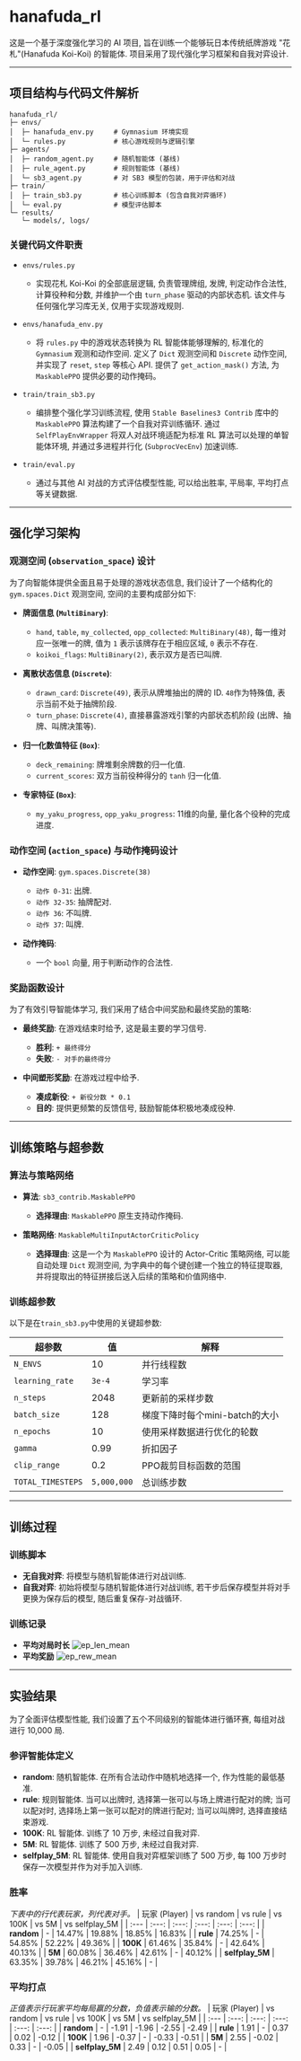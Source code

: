 # hanafuda_rl

这是一个基于深度强化学习的 AI 项目, 旨在训练一个能够玩日本传统纸牌游戏 "花札"(Hanafuda Koi-Koi) 的智能体. 项目采用了现代强化学习框架和自我对弈设计. 

---

## **项目结构与代码文件解析**

```
hanafuda_rl/
├─ envs/
│  ├─ hanafuda_env.py     # Gymnasium 环境实现
│  └─ rules.py            # 核心游戏规则与逻辑引擎
├─ agents/
│  ├─ random_agent.py     # 随机智能体 (基线)
│  ├─ rule_agent.py       # 规则智能体 (基线)
│  └─ sb3_agent.py        # 对 SB3 模型的包装，用于评估和对战
├─ train/
│  ├─ train_sb3.py        # 核心训练脚本 (包含自我对弈循环)
│  └─ eval.py             # 模型评估脚本
└─ results/
   └─ models/, logs/
```

### **关键代码文件职责**

*   `envs/rules.py`
    *   实现花札 Koi-Koi 的全部底层逻辑, 负责管理牌组, 发牌, 判定动作合法性, 计算役种和分数, 并维护一个由 `turn_phase` 驱动的内部状态机. 该文件与任何强化学习库无关, 仅用于实现游戏规则. 

*   `envs/hanafuda_env.py`
    *   将 `rules.py` 中的游戏状态转换为 RL 智能体能够理解的, 标准化的 `Gymnasium` 观测和动作空间. 定义了 `Dict` 观测空间和 `Discrete` 动作空间, 并实现了 `reset`, `step` 等核心 API. 提供了 `get_action_mask()` 方法, 为 `MaskablePPO` 提供必要的动作掩码。

*   `train/train_sb3.py`
    *   编排整个强化学习训练流程, 使用 `Stable Baselines3 Contrib` 库中的 `MaskablePPO` 算法构建了一个自我对弈训练循环. 通过 `SelfPlayEnvWrapper` 将双人对战环境适配为标准 RL 算法可以处理的单智能体环境, 并通过多进程并行化 (`SubprocVecEnv`) 加速训练. 

*   `train/eval.py`
    *   通过与其他 AI 对战的方式评估模型性能, 可以给出胜率, 平局率, 平均打点等关键数据. 

---

## **强化学习架构**

### **观测空间 (`observation_space`) 设计**

为了向智能体提供全面且易于处理的游戏状态信息, 我们设计了一个结构化的 `gym.spaces.Dict` 观测空间, 空间的主要构成部分如下: 

*   **牌面信息 (`MultiBinary`)**:
    *   `hand`, `table`, `my_collected`, `opp_collected`: `MultiBinary(48)`, 每一维对应一张唯一的牌, 值为 `1` 表示该牌存在于相应区域, `0` 表示不存在. 
    *   `koikoi_flags`: `MultiBinary(2)`, 表示双方是否已叫牌. 

*   **离散状态信息 (`Discrete`)**:
    *   `drawn_card`: `Discrete(49)`, 表示从牌堆抽出的牌的 ID. `48`作为特殊值, 表示当前不处于抽牌阶段. 
    *   `turn_phase`: `Discrete(4)`, 直接暴露游戏引擎的内部状态机阶段 (出牌、抽牌、叫牌决策等). 

*   **归一化数值特征 (`Box`)**:
    *   `deck_remaining`: 牌堆剩余牌数的归一化值. 
    *   `current_scores`: 双方当前役种得分的 `tanh` 归一化值. 

*   **专家特征 (`Box`)**:
    *   `my_yaku_progress`, `opp_yaku_progress`: 11维的向量, 量化各个役种的完成进度. 

### **动作空间 (`action_space`) 与动作掩码设计**

*   **动作空间**: `gym.spaces.Discrete(38)`
    *   `动作 0-31`: 出牌.
    *   `动作 32-35`: 抽牌配对.
    *   `动作 36`: 不叫牌.
    *   `动作 37`: 叫牌.

*   **动作掩码**:
    *   一个 `bool` 向量, 用于判断动作的合法性. 

### **奖励函数设计**

为了有效引导智能体学习, 我们采用了结合中间奖励和最终奖励的策略: 

*   **最终奖励**: 在游戏结束时给予, 这是最主要的学习信号.
    *   **胜利**: `+ 最终得分`
    *   **失败**: `- 对手的最终得分`

*   **中间塑形奖励**: 在游戏过程中给予. 
    *   **凑成新役**: `+ 新役分数 * 0.1`
    *   **目的**: 提供更频繁的反馈信号, 鼓励智能体积极地凑成役种. 

---

## **训练策略与超参数**

### **算法与策略网络**

*   **算法**: `sb3_contrib.MaskablePPO`
    *   **选择理由**: `MaskablePPO` 原生支持动作掩码. 

*   **策略网络**: `MaskableMultiInputActorCriticPolicy`
    *   **选择理由**: 这是一个为 `MaskablePPO` 设计的 Actor-Critic 策略网络, 可以能自动处理 `Dict` 观测空间, 为字典中的每个键创建一个独立的特征提取器, 并将提取出的特征拼接后送入后续的策略和价值网络中. 

### **训练超参数**

以下是在`train_sb3.py`中使用的关键超参数: 

| 超参数 | 值  | 解释  |
| ------- | ------ | ------- |
| `N_ENVS` | 10  | 并行线程数  |
| `learning_rate` | `3e-4`  | 学习率 |
| `n_steps` | 2048 | 更新前的采样步数 |
| `batch_size` | 128  | 梯度下降时每个mini-batch的大小 |
| `n_epochs` | 10 | 使用采样数据进行优化的轮数 |
| `gamma`  | 0.99  | 折扣因子 |
| `clip_range`  | 0.2  | PPO裁剪目标函数的范围 |
| `TOTAL_TIMESTEPS` | `5,000,000` | 总训练步数 |

---

## **训练过程**

### **训练脚本**
*   **无自我对弈**: 将模型与随机智能体进行对战训练. 
*   **自我对弈**: 初始将模型与随机智能体进行对战训练, 若干步后保存模型并将对手更换为保存后的模型, 随后重复保存-对战循环. 

### **训练记录**
*   **平均对局时长**
![ep_len_mean](/result/figures/ep_len_mean.png)
*   **平均奖励**
![ep_rew_mean](/result/figures/ep_rew_mean.png)

---

## **实验结果**

为了全面评估模型性能, 我们设置了五个不同级别的智能体进行循环赛, 每组对战进行 10,000 局.

### **参评智能体定义**
*   **random**: 随机智能体. 在所有合法动作中随机地选择一个, 作为性能的最低基准.
*   **rule**: 规则智能体. 当可以出牌时, 选择第一张可以与场上牌进行配对的牌; 当可以配对时, 选择场上第一张可以配对的牌进行配对; 当可以叫牌时, 选择直接结束游戏. 
*   **100K**: RL 智能体. 训练了 10 万步, 未经过自我对弈. 
*   **5M**: RL 智能体. 训练了 500 万步, 未经过自我对弈. 
*   **selfplay_5M**: RL 智能体. 使用自我对弈框架训练了 500 万步, 每 100 万步时保存一次模型并作为对手加入训练. 

### **胜率**
*下表中的行代表玩家，列代表对手。*
| 玩家 (Player) | vs random | vs rule | vs 100K | vs 5M | vs selfplay_5M |
| :--- | :---: | :---: | :---: | :---: | :---: |
| **random** | - | 14.47% | 19.88% | 18.85% | 16.83% |
| **rule** | 74.25% | - | 54.85% | 52.22% | 49.36% |
| **100K** | 61.46% | 35.84% | - | 42.64% | 40.13% |
| **5M** | 60.08% | 36.46% | 42.61% | - | 40.12% |
| **selfplay_5M** | 63.35% | 39.78% | 46.21% | 45.16% | - |

### **平均打点**
*正值表示行玩家平均每局赢的分数，负值表示输的分数。*
| 玩家 (Player) | vs random | vs rule | vs 100K | vs 5M | vs selfplay_5M |
| :--- | :---: | :---: | :---: | :---: | :---: |
| **random** | - | -1.91 | -1.96 | -2.55 | -2.49 |
| **rule** | 1.91 | - | 0.37 | 0.02 | -0.12 |
| **100K** | 1.96 | -0.37 | - | -0.33 | -0.51 |
| **5M** | 2.55 | -0.02 | 0.33 | - | -0.05 |
| **selfplay_5M** | 2.49 | 0.12 | 0.51 | 0.05 | - |
